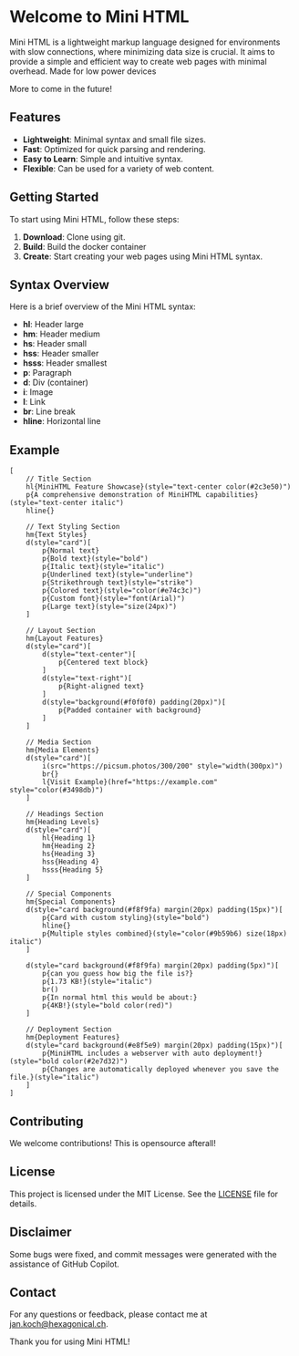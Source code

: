 # Welcome to Mini HTML

Mini HTML is a lightweight markup language designed for environments with slow connections, where minimizing data size is crucial. It aims to provide a simple and efficient way to create web pages with minimal overhead. Made for low power devices

More to come in the future!

## Features

- **Lightweight**: Minimal syntax and small file sizes.
- **Fast**: Optimized for quick parsing and rendering.
- **Easy to Learn**: Simple and intuitive syntax.
- **Flexible**: Can be used for a variety of web content.

## Getting Started

To start using Mini HTML, follow these steps:

1. **Download**: Clone using git.
2. **Build**: Build the docker container
3. **Create**: Start creating your web pages using Mini HTML syntax.

## Syntax Overview

Here is a brief overview of the Mini HTML syntax:

- **hl**: Header large
- **hm**: Header medium
- **hs**: Header small
- **hss**: Header smaller
- **hsss**: Header smallest
- **p**: Paragraph
- **d**: Div (container)
- **i**: Image
- **l**: Link
- **br**: Line break
- **hline**: Horizontal line


## Example

```minihtml
[
    // Title Section
    hl{MiniHTML Feature Showcase}(style="text-center color(#2c3e50)")
    p{A comprehensive demonstration of MiniHTML capabilities}(style="text-center italic")
    hline{}

    // Text Styling Section
    hm{Text Styles}
    d(style="card")[
        p{Normal text}
        p{Bold text}(style="bold")
        p{Italic text}(style="italic")
        p{Underlined text}(style="underline")
        p{Strikethrough text}(style="strike")
        p{Colored text}(style="color(#e74c3c)")
        p{Custom font}(style="font(Arial)")
        p{Large text}(style="size(24px)")
    ]

    // Layout Section
    hm{Layout Features}
    d(style="card")[
        d(style="text-center")[
            p{Centered text block}
        ]
        d(style="text-right")[
            p{Right-aligned text}
        ]
        d(style="background(#f0f0f0) padding(20px)")[
            p{Padded container with background}
        ]
    ]

    // Media Section
    hm{Media Elements}
    d(style="card")[
        i(src="https://picsum.photos/300/200" style="width(300px)")
        br{}
        l{Visit Example}(href="https://example.com" style="color(#3498db)")
    ]

    // Headings Section
    hm{Heading Levels}
    d(style="card")[
        hl{Heading 1}
        hm{Heading 2}
        hs{Heading 3}
        hss{Heading 4}
        hsss{Heading 5}
    ]

    // Special Components
    hm{Special Components}
    d(style="card background(#f8f9fa) margin(20px) padding(15px)")[
        p{Card with custom styling}(style="bold")
        hline{}
        p{Multiple styles combined}(style="color(#9b59b6) size(18px) italic")
    ]

    d(style="card background(#f8f9fa) margin(20px) padding(5px)")[
        p{can you guess how big the file is?}
        p{1.73 KB!}(style="italic")
        br()
        p{In normal html this would be about:}
        p{4KB!}(style="bold color(red)")
    ]

    // Deployment Section
    hm{Deployment Features}
    d(style="card background(#e8f5e9) margin(20px) padding(15px)")[
        p{MiniHTML includes a webserver with auto deployment!}(style="bold color(#2e7d32)")
        p{Changes are automatically deployed whenever you save the file.}(style="italic")
    ]
]
```

## Contributing

We welcome contributions! This is opensource afterall!

## License

This project is licensed under the MIT License. See the [LICENSE](LICENSE.md) file for details.

## Disclaimer

Some bugs were fixed, and commit messages were generated with the assistance of GitHub Copilot.

## Contact

For any questions or feedback, please contact me at [jan.koch@hexagonical.ch](mailto:jan.koch@hexagonical.ch).

Thank you for using Mini HTML!